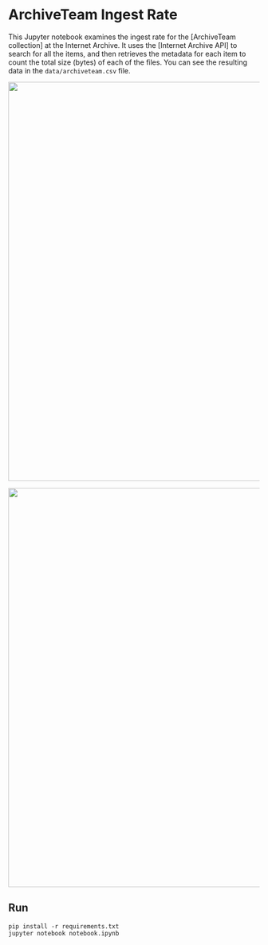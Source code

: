 # ArchiveTeam Ingest Rate

This Jupyter notebook examines the ingest rate for the [ArchiveTeam collection]
at the Internet Archive. It uses the [Internet Archive API] to search for all
the items, and then retrieves the metadata for each item to count the total
size (bytes) of each of the files. You can see the resulting data in the
`data/archiveteam.csv` file.

<a href="https://raw.githubusercontent.com/archiveteam-ingest-rate/hydrator/main/images/archiveteam-ingest-rate.png"><img width="800" src="https://raw.githubusercontent.com/archiveteam-ingest-rate/hydrator/main/images/archiveteam-ingest-rate.png"></a> 

<a href="https://raw.githubusercontent.com/archiveteam-ingest-rate/main/images/archiveteam-collections.png"><img width="800" src="https://raw.githubusercontent.com/archiveteam-ingest-rate/main/images/archiveteam-collections.png"></a>

## Run

    pip install -r requirements.txt 
    jupyter notebook notebook.ipynb

